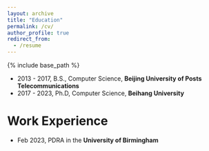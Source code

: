 ```yaml
---
layout: archive
title: "Education"
permalink: /cv/
author_profile: true
redirect_from:
  - /resume
---
```


{% include base_path %}

* 2013 - 2017, B.S.,  Computer Science, **Beijing University of Posts Telecommunications**
* 2017 - 2023, Ph.D, Computer Science, **Beihang University**

Work Experience
======
* Feb 2023, PDRA in the **University of Birmingham**
